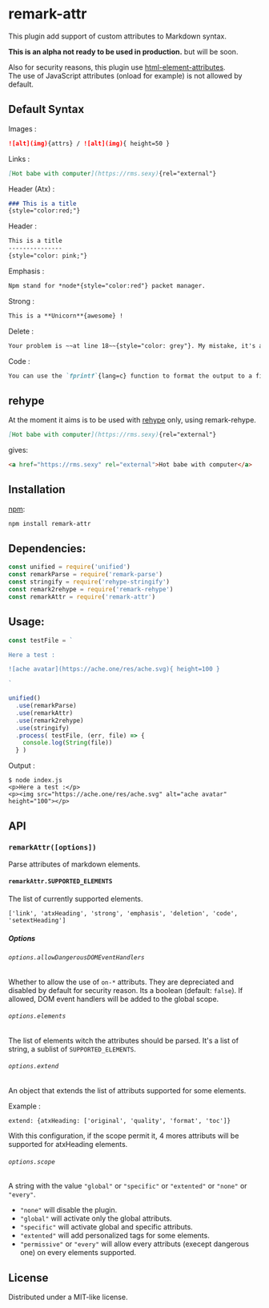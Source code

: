 # remark-attr

This plugin add support of custom attributes to Markdown syntax.

**This is an alpha not ready to be used in production.** but will be soon.

Also for security reasons, this plugin use [html-element-attributes](https://github.com/wooorm/html-element-attributes).  
The use of JavaScript attributes (onload for example) is not allowed by default.

## Default Syntax

Images : 
```markdown
![alt](img){attrs} / ![alt](img){ height=50 }
```

Links   :
```markdown
[Hot babe with computer](https://rms.sexy){rel="external"}
```

Header (Atx) :
```markdown
### This is a title
{style="color:red;"}
```
Header :
```markdown
This is a title
---------------
{style="color: pink;"}
```


Emphasis :
```markdown
Npm stand for *node*{style="color:red"} packet manager.
```

Strong  :
```markdown
This is a **Unicorn**{awesome} !
```

Delete  :
```markdown
Your problem is ~~at line 18~~{style="color: grey"}. My mistake, it's at line 14.
```

Code    :
```markdown
You can use the `fprintf`{lang=c} function to format the output to a file.
```

## rehype

At the moment it aims is to be used with [rehype][rehype] only, using remark-rehype.

```md
[Hot babe with computer](https://rms.sexy){rel="external"}
```

gives:

```html
<a href="https://rms.sexy" rel="external">Hot babe with computer</a>
```

## Installation

[npm][npm]:

```bash
npm install remark-attr
```

## Dependencies:

```javascript
const unified = require('unified')
const remarkParse = require('remark-parse')
const stringify = require('rehype-stringify')
const remark2rehype = require('remark-rehype')
const remarkAttr = require('remark-attr')

```

## Usage:

```javascript
const testFile = `

Here a test :

![ache avatar](https://ache.one/res/ache.svg){ height=100 }

`

unified()
  .use(remarkParse)
  .use(remarkAttr)
  .use(remark2rehype)
  .use(stringify)
  .process( testFile, (err, file) => {
    console.log(String(file))
  } )
```

Output :

```shell
$ node index.js
<p>Here a test :</p>
<p><img src="https://ache.one/res/ache.svg" alt="ache avatar" height="100"></p>
```

## API

### `remarkAttr([options])`

Parse attributes of markdown elements.

#### `remarkAttr.SUPPORTED_ELEMENTS`

The list of currently supported elements.

`['link', 'atxHeading', 'strong', 'emphasis', 'deletion', 'code', 'setextHeading']`

##### Options

###### `options.allowDangerousDOMEventHandlers`

Whether to allow the use of `on-*` attributs. They are depreciated and disabled by default for security reason. Its a boolean (default: `false`).
If allowed, DOM event handlers will be added to the global scope.

###### `options.elements`

The list of elements witch the attributes should be parsed. It's a list of string, a sublist of `SUPPORTED_ELEMENTS`.

###### `options.extend`

An object that extends the list of attributs supported for some elements.

Example : 

```
extend: {atxHeading: ['original', 'quality', 'format', 'toc']}
```

With this configuration, if the scope permit it, 4 mores attributs will be supported for atxHeading elements.

###### `options.scope`

A string with the value `"global"` or `"specific"` or `"extented"` or `"none"` or `"every"`.

 - `"none"` will disable the plugin.
 - `"global"` will activate only the global attributs.
 - `"specific"` will activate global and specific attributs.
 - `"extented"` will add personalized tags for some elements.
 - `"permissive"` or `"every"` will allow every attributs (execept dangerous one) on every elements supported.

## License

Distributed under a MIT-like license.

[npm]: https://www.npmjs.com/package/remark-attr

[rehype]: https://github.com/wooorm/rehype

